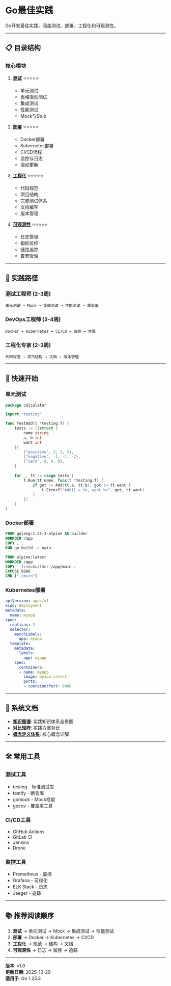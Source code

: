 ﻿# Go最佳实践

Go开发最佳实践，涵盖测试、部署、工程化和可观测性。

---

## 📋 目录结构

### 核心模块

1. **[测试](./testing/README.md)** ⭐⭐⭐⭐⭐
   - 单元测试
   - 表格驱动测试
   - 集成测试
   - 性能测试
   - Mock与Stub

2. **[部署](./deployment/README.md)** ⭐⭐⭐⭐⭐
   - Docker部署
   - Kubernetes部署
   - CI/CD流程
   - 监控与日志
   - 滚动更新

3. **[工程化](./engineering/README.md)** ⭐⭐⭐⭐⭐
   - 代码规范
   - 项目结构
   - 完整测试体系
   - 文档编写
   - 版本管理

4. **[可观测性](./observability/README.md)** ⭐⭐⭐⭐⭐
   - 日志管理
   - 指标监控
   - 链路追踪
   - 告警管理

---

## 🎯 实践路径

### 测试工程师 (2-3周)

```text
单元测试 → Mock → 集成测试 → 性能测试 → 覆盖率
```

### DevOps工程师 (3-4周)

```text
Docker → Kubernetes → CI/CD → 监控 → 告警
```

### 工程化专家 (2-3周)

```text
代码规范 → 项目结构 → 文档 → 版本管理
```

---

## 🚀 快速开始

### 单元测试

```go
package calculator

import "testing"

func TestAdd(t *testing.T) {
    tests := []struct {
        name string
        a, b int
        want int
    }{
        {"positive", 2, 3, 5},
        {"negative", -1, -1, -2},
        {"zero", 0, 0, 0},
    }
    
    for _, tt := range tests {
        t.Run(tt.name, func(t *testing.T) {
            if got := Add(tt.a, tt.b); got != tt.want {
                t.Errorf("Add() = %v, want %v", got, tt.want)
            }
        })
    }
}
```

### Docker部署

```dockerfile
FROM golang:1.25.3-alpine AS builder
WORKDIR /app
COPY . .
RUN go build -o main .

FROM alpine:latest
WORKDIR /app
COPY --from=builder /app/main .
EXPOSE 8080
CMD ["./main"]
```

### Kubernetes部署

```yaml
apiVersion: apps/v1
kind: Deployment
metadata:
  name: myapp
spec:
  replicas: 3
  selector:
    matchLabels:
      app: myapp
  template:
    metadata:
      labels:
        app: myapp
    spec:
      containers:
      - name: myapp
        image: myapp:latest
        ports:
        - containerPort: 8080
```

---

## 📖 系统文档

- **[知识图谱](./00-知识图谱.md)**: 实践知识体系全景图
- **[对比矩阵](./00-对比矩阵.md)**: 实践方案对比
- **[概念定义体系](./00-概念定义体系.md)**: 核心概念详解

---

## 🛠️ 常用工具

### 测试工具

- testing - 标准测试库
- testify - 断言库
- gomock - Mock框架
- gocov - 覆盖率工具

### CI/CD工具

- GitHub Actions
- GitLab CI
- Jenkins
- Drone

### 监控工具

- Prometheus - 监控
- Grafana - 可视化
- ELK Stack - 日志
- Jaeger - 追踪

---

## 📚 推荐阅读顺序

1. **测试** → 单元测试 → Mock → 集成测试 → 性能测试
2. **部署** → Docker → Kubernetes → CI/CD
3. **工程化** → 规范 → 结构 → 文档
4. **可观测性** → 日志 → 监控 → 追踪

---

**版本**: v1.0  
**更新日期**: 2025-10-29  
**适用于**: Go 1.25.3
